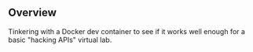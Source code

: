 ## Overview
Tinkering with a Docker dev container to see if it works well enough for a basic "hacking APIs" virtual lab.
